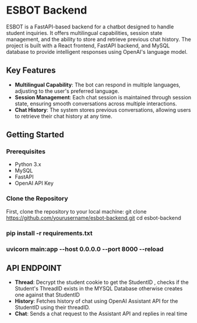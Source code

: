 # ESBOT Backend

ESBOT is a FastAPI-based backend for a chatbot designed to handle student inquiries. It offers multilingual capabilities, session state management, and the ability to store and retrieve previous chat history. The project is built with a React frontend, FastAPI backend, and MySQL database to provide intelligent responses using OpenAI's language model.

## Key Features

- **Multilingual Capability**: The bot can respond in multiple languages, adjusting to the user's preferred language.
- **Session Management**: Each chat session is maintained through session state, ensuring smooth conversations across multiple interactions.
- **Chat History**: The system stores previous conversations, allowing users to retrieve their chat history at any time.

## Getting Started

### Prerequisites

- Python 3.x
- MySQL
- FastAPI
- OpenAI API Key

### Clone the Repository

First, clone the repository to your local machine:
git clone https://github.com/yourusername/esbot-backend.git
cd esbot-backend

### pip install -r requirements.txt
### uvicorn main:app --host 0.0.0.0 --port 8000 --reload


## API ENDPOINT
- **Thread**: Decrypt the student cookie to get the StudentID , checks if the Student's ThreadID exists in the MYSQL Database otherwise creates one against that StudentID
- **History**: Fetches history of chat using OpenAI Assistant API for the StudentID using their threadID.
- **Chat**: Sends a chat request to the Assistant API and replies in real time

 
